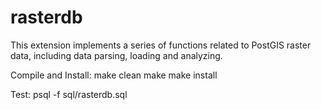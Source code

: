 rasterdb
==============

This extension implements a series of functions related to PostGIS raster data, including
data parsing, loading and analyzing.

Compile and Install:
make clean
make
make install


Test:
psql -f sql/rasterdb.sql
